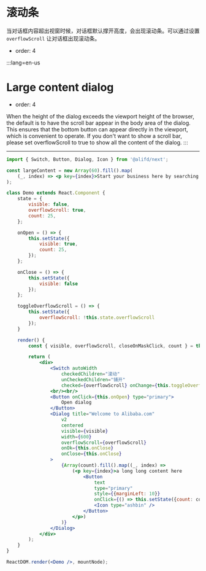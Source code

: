 # 滚动条

当对话框内容超出视窗时候，对话框默认撑开高度，会出现滚动条。可以通过设置 `overflowScroll` 让对话框出现滚动条。

- order: 4

:::lang=en-us
# Large content dialog

- order: 4

When the height of the dialog exceeds the viewport height of the browser, the default is to have the scroll bar appear in the body area of the dialog. This ensures that the bottom button can appear directly in the viewport, which is convenient to operate. If you don't want to show a scroll bar, please set overflowScroll to true to show all the content of the dialog.
:::

---

````jsx
import { Switch, Button, Dialog, Icon } from '@alifd/next';

const largeContent = new Array(60).fill().map(
    (_, index) => <p key={index}>Start your business here by searching a popular product</p>
);

class Demo extends React.Component {
    state = {
        visible: false,
        overflowScroll: true,
        count: 25,
    };

    onOpen = () => {
        this.setState({
            visible: true,
            count: 25,
        });
    };

    onClose = () => {
        this.setState({
            visible: false
        });
    };

    toggleOverflowScroll = () => {
        this.setState({
            overflowScroll: !this.state.overflowScroll
        });
    }

    render() {
        const { visible, overflowScroll, closeOnMaskClick, count } = this.state;

        return (
            <div>
                <Switch autoWidth
                    checkedChildren="滚动"
                    unCheckedChildren="铺开"
                    checked={overflowScroll} onChange={this.toggleOverflowScroll} />
                <br/><br/>
                <Button onClick={this.onOpen} type="primary">
                    Open dialog
                </Button>
                <Dialog title="Welcome to Alibaba.com"
                    v2
                    centered
                    visible={visible}
                    width={600}
                    overflowScroll={overflowScroll}
                    onOk={this.onClose}
                    onClose={this.onClose}
                >
                    {Array(count).fill().map((_, index) => 
                        (<p key={index}>a long long content here 
                            <Button
                                text
                                type="primary"
                                style={{marginLeft: 10}}
                                onClick={() => this.setState({count: count - 1})}>
                                <Icon type="ashbin" />
                            </Button>
                        </p>)
                    )}
                </Dialog>
            </div>
        );
    }
}

ReactDOM.render(<Demo />, mountNode);
````
